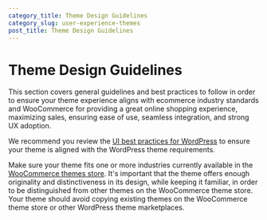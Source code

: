 ```yaml
---
category_title: Theme Design Guidelines
category_slug: user-experience-themes
post_title: Theme Design Guidelines
---
```


# Theme Design Guidelines

This section covers general guidelines and best practices to follow in order to ensure your theme experience aligns with ecommerce industry standards and WooCommerce for providing a great online shopping experience, maximizing sales, ensuring ease of use, seamless integration, and strong UX adoption.

We recommend you review the [UI best practices for WordPress](https://developer.wordpress.org/themes/advanced-topics/ui-best-practices/) to ensure your theme is aligned with the WordPress theme requirements.

Make sure your theme fits one or more industries currently available in the [WooCommerce themes store](https://woocommerce.com/product-category/themes). It's important that the theme offers enough originality and distinctiveness in its design, while keeping it familiar, in order to be distinguished from other themes on the WooCommerce theme store. Your theme should avoid copying existing themes on the WooCommerce theme store or other WordPress theme marketplaces.
